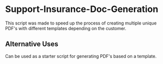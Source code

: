 # Support-Insurance-Doc-Generation
This script was made to speed up the process of creating multiple unique PDF's with different templates depending on the customer.

## Alternative Uses
Can be used as a starter script for generating PDF's based on a template.

